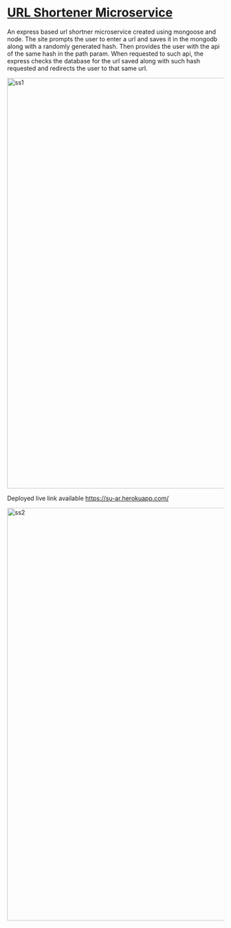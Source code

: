 # [URL Shortener Microservice](https://www.freecodecamp.org/learn/back-end-development-and-apis/back-end-development-and-apis-projects/url-shortener-microservice)
An express based url shortner microservice created using mongoose and node. The site prompts the user to enter a url and saves it in the mongodb along with a randomly generated hash. Then provides the user with the api of the same hash in the path param. When requested to such api, the express checks the database for the url saved along with such hash requested and redirects the user to that same url.

<img width="955" alt="ss1" src="https://user-images.githubusercontent.com/92116477/164985891-acc54c46-a6bc-4752-8b95-f7ac8208cf56.png">

Deployed live link available https://su-ar.herokuapp.com/

<img width="960" alt="ss2" src="https://user-images.githubusercontent.com/92116477/164985899-982a5d3a-d4a5-4808-89a2-4fb394c1b16b.png">

